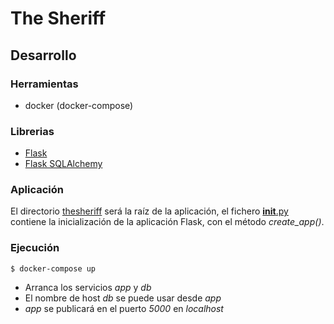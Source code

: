 # The Sheriff

## Desarrollo

### Herramientas

* docker (docker-compose)

### Librerias

* [Flask](https://flask.palletsprojects.com/en/1.1.x/)
* [Flask SQLAlchemy](https://flask-sqlalchemy.palletsprojects.com/en/2.x/)

### Aplicación

El directorio [thesheriff](thesheriff) será la raíz de la aplicación, el fichero [__init__.py](thesheriff/__init__.py) contiene la inicialización de la aplicación Flask, con el método *create_app()*.

### Ejecución

```console
$ docker-compose up
```

* Arranca los servicios *app* y *db*
* El nombre de host *db* se puede usar desde *app*
* *app* se publicará en el puerto *5000* en *localhost*